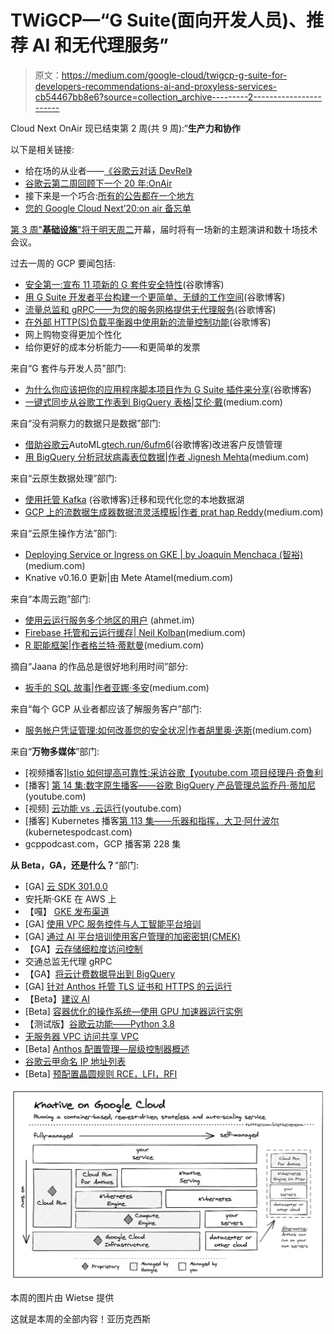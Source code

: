 # TWiGCP—“G Suite(面向开发人员)、推荐 AI 和无代理服务”

> 原文：<https://medium.com/google-cloud/twigcp-g-suite-for-developers-recommendations-ai-and-proxyless-services-cb54467bb8e6?source=collection_archive---------2----------------------->

Cloud Next OnAir 现已结束第 2 周(共 9 周):“**生产力和协作**

以下是相关链接:

*   给在场的从业者——[《谷歌云对话 DevRel》](http://gtech.run/q5uhz)
*   [谷歌云第二周回顾下一个 20 年:OnAir](http://gtech.run/pemtl)
*   接下来是一个巧合:[所有的公告都在一个地方](http://gtech.run/x385a)
*   [您的 Google Cloud Next’20:on air 备忘单](http://gtech.run/swr7a)

[第 3 周"**基础设施**"将于明天周二](http://gtech.run/x339g)开幕，届时将有一场新的主题演讲和数十场技术会议。

过去一周的 GCP 要闻包括:

*   [安全第一:宣布 11 项新的 G 套件安全特性](http://gtech.run/hgy9y)(谷歌博客)
*   [用 G Suite 开发者平台构建一个更简单、无缝的工作空间](http://gtech.run/5fg64)(谷歌博客)
*   [流量总监和 gRPC——为您的服务网格提供无代理服务](http://gtech.run/ctbdn)(谷歌博客)
*   [在外部 HTTP(S)负载平衡器中使用新的流量控制功能](http://gtech.run/99led)(谷歌博客)
*   网上购物变得更加个性化
*   给你更好的成本分析能力——和更简单的发票

来自“G 套件与开发人员”部门:

*   [为什么你应该把你的应用程序脚本项目作为 G Suite 插件来分享](http://gtech.run/4xxwf)(谷歌博客)
*   [一键式同步从谷歌工作表到 BigQuery 表格|艾伦·戴](http://gtech.run/dhp2l)(medium.com)

来自“没有洞察力的数据只是数据”部门:

*   [借助谷歌云](http://gtech.run/6ufm6)AutoML[gtech.run/6ufm6](https://gtech.run/6ufm6)(谷歌博客)改进客户反馈管理
*   [用 BigQuery 分析冠状病毒表位数据|作者 Jignesh Mehta](http://gtech.run/lrqjd)(medium.com)

来自“云原生数据处理”部门:

*   [使用托管 Kafka](http://gtech.run/ujkzn) (谷歌博客)迁移和现代化您的本地数据湖
*   [GCP 上的流数据生成器数据流灵活模板|作者 prat hap Reddy](http://gtech.run/s2hdq)(medium.com)

来自“云原生操作方法”部门:

*   [Deploying Service or Ingress on GKE | by Joaquín Menchaca (智裕)](http://gtech.run/da4uc) (medium.com)
*   Knative v0.16.0 更新|由 Mete Atamel(medium.com)

来自“本周云跑”部门:

*   [使用云运行服务多个地区的用户](http://gtech.run/uyrml) (ahmet.im)
*   [Firebase 托管和云运行缓存| Neil Kolban](http://gtech.run/aytqt)(medium.com)
*   [R 职能框架|作者格兰特·蒂默曼](http://gtech.run/ct8mr)(medium.com)

摘自“Jaana 的作品总是很好地利用时间”部分:

*   [扳手的 SQL 故事|作者亚娜·多安](http://gtech.run/gkppx)(medium.com)

来自“每个 GCP 从业者都应该了解服务客户”部门:

*   [服务帐户凭证管理:如何改善您的安全状况|作者胡里奥·迭斯](http://gtech.run/ur299)(medium.com)

来自“**万物多媒体**”部门:

*   [视频播客][Istio 如何提高可靠性:采访谷歌【youtube.com 项目经理丹·奇鲁利](http://gtech.run/fyh84)
*   [播客] [第 14 集:数字原生播客——谷歌 BigQuery 产品管理总监乔丹·蒂加尼](http://gtech.run/h3rsp)(youtube.com)
*   [视频] [云功能 vs .云运行](http://gtech.run/548dz)(youtube.com)
*   [播客] Kubernetes 播客[第 113 集——乐器和指挥，大卫·阿什波尔](http://gtech.run/w6qgv)(kubernetespodcast.com)
*   gcppodcast.com，GCP 播客第 228 集

**从 Beta，GA，还是什么？**“部门:

*   [GA] [云 SDK 301.0.0](http://gtech.run/wfg8w)
*   安托斯·GKE 在 AWS 上
*   【嘎】 [GKE 发布渠道](http://gtech.run/v664g)
*   [GA] [使用 VPC 服务控件与人工智能平台培训](http://gtech.run/nx77g)
*   [GA] [通过 AI 平台培训使用客户管理的加密密钥(CMEK)](http://gtech.run/ue827)
*   【GA】[云存储细粒度访问控制](http://gtech.run/yd8vf)
*   交通总监无代理 gRPC
*   【GA】[将云计费数据导出到 BigQuery](http://gtech.run/tldcg)
*   [GA] [针对 Anthos 托管 TLS 证书和 HTTPS 的云运行](http://gtech.run/pk3fg)
*   【Beta】[建议 AI](http://gtech.run/zltjp)
*   [Beta] [容器优化的操作系统—使用 GPU 加速器运行实例](http://gtech.run/rqb6m)
*   【测试版】[谷歌云功能——Python 3.8](http://gtech.run/cs64b)
*   [无服务器 VPC 访问共享 VPC](http://gtech.run/grlcs)
*   [Beta] [Anthos 配置管理—层级控制器概述](http://gtech.run/l74du)
*   [谷歌云甲命名 IP 地址列表](http://gtech.run/ctcea)
*   [Beta] [预配置晶圆规则 RCE，LFI，RFI](http://gtech.run/vwhgv)

[![](img/05662083ab33563c6bf51727c39356bf.png)](http://gtech.run/qkukb)

本周的图片由 Wietse 提供

这就是本周的全部内容！亚历克西斯